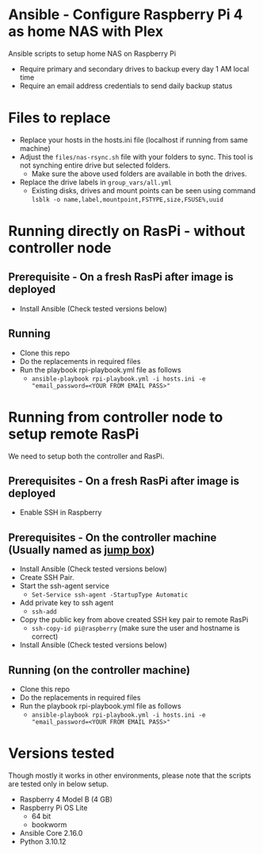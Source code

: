 # Ansible - Configure Raspberry Pi 4 as home NAS with Plex
Ansible scripts to setup home NAS on Raspberry Pi
- Require primary and secondary drives to backup every day 1 AM local time
- Require an email address credentials to send daily backup status

# Files to replace

- Replace your hosts in the hosts.ini file (localhost if running from same machine)
- Adjust the `files/nas-rsync.sh` file with your folders to sync. This tool is not synching entire drive but selected folders.
  - Make sure the above used folders are available in both the drives. 
- Replace the drive labels in `group_vars/all.yml`
  - Existing disks, drives and mount points can be seen using command `lsblk -o name,label,mountpoint,FSTYPE,size,FSUSE%,uuid`

# Running directly on RasPi - without controller node

## Prerequisite - On a fresh RasPi after image is deployed
- Install Ansible (Check tested versions below)

## Running 
- Clone this repo
- Do the replacements in required files
- Run the playbook rpi-playbook.yml file as follows
    - `ansible-playbook rpi-playbook.yml -i hosts.ini -e "email_password=<YOUR FROM EMAIL PASS>"`

# Running from controller node to setup remote RasPi
We need to setup both the controller and RasPi.
## Prerequisites - On a fresh RasPi after image is deployed
- Enable SSH in Raspberry

## Prerequisites - On the controller machine (Usually named as [jump box](https://en.wikipedia.org/wiki/Jump_server))
- Install Ansible (Check tested versions below)
- Create SSH Pair.
- Start the ssh-agent service
    - `Set-Service ssh-agent -StartupType Automatic`
- Add private key to ssh agent
    - `ssh-add `
- Copy the public key from above created SSH key pair to remote RasPi
    - `ssh-copy-id pi@raspberry` (make sure the user and hostname is correct)
- Install Ansible (Check tested versions below)

## Running (on the controller machine)
- Clone this repo
- Do the replacements in required files
- Run the playbook rpi-playbook.yml file as follows
    - `ansible-playbook rpi-playbook.yml -i hosts.ini -e "email_password=<YOUR FROM EMAIL PASS>"`

# Versions tested

Though mostly it works in other environments, please note that the scripts are tested only in below setup.

- Raspberry 4 Model B (4 GB)
- Raspberry Pi OS Lite
  - 64 bit
  - bookworm
- Ansible Core 2.16.0
- Python 3.10.12